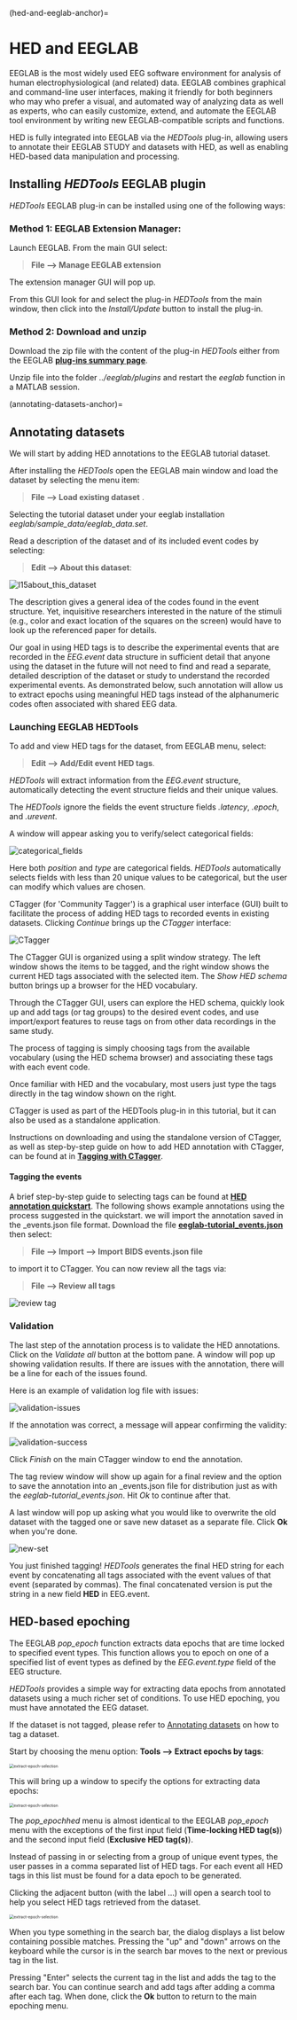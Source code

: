 (hed-and-eeglab-anchor)=
# HED and EEGLAB
EEGLAB is the most widely used EEG software environment for analysis of 
human electrophysiological (and related) data.
EEGLAB combines graphical and command-line user interfaces,
making it friendly for both beginners who may who prefer a visual,
and automated way of analyzing data as well as experts,
who can easily customize, extend, and automate the EEGLAB tool environment by writing new 
EEGLAB-compatible scripts and functions.

HED is fully integrated into EEGLAB via the *HEDTools* plug-in, allowing users to annotate their
EEGLAB STUDY and datasets with HED,
as well as enabling HED-based data manipulation and processing.

## Installing *HEDTools* EEGLAB plugin

*HEDTools* EEGLAB plug-in can be installed using one of the following ways:

### Method 1: EEGLAB Extension Manager: 

Launch EEGLAB. From the main GUI select:

> **File --> Manage EEGLAB extension**

The extension manager GUI will pop up. 

From this GUI look for and select the plug-in *HEDTools* from the main window,
then click into the *Install/Update* button to install the plug-in.


### Method 2: Download and unzip

Download the zip file with the content of the plug-in *HEDTools* either from
the EEGLAB [**plug-ins summary page**](https://sccn.ucsd.edu/eeglab/plugin_uploader/plugin_list_all.php). 

Unzip file into the folder *../eeglab/plugins* and restart the *eeglab* function in a MATLAB session.

(annotating-datasets-anchor)=
## Annotating datasets

We will start by adding HED annotations to the EEGLAB tutorial dataset.

After installing the *HEDTools* open the EEGLAB main window and load the dataset by selecting the menu item:  

> **File --> Load existing dataset** .

Selecting the tutorial dataset under your eeglab installation _eeglab/sample_data/eeglab_data.set_. 

Read a description of the dataset and of its included event codes by selecting:  

> **Edit --> About this dataset**:

<img src="_static/images/I15about_this_dataset.png" alt="I15about_this_dataset" style="zoom:100%;" />

The description gives a general idea of the codes found in the event structure.
Yet, inquisitive researchers interested in the nature of the stimuli
(e.g., color and exact location of the squares on the screen)
would have to look up the referenced paper for details.

Our goal in using HED tags is to describe the experimental events that are recorded 
in the *EEG.event* data structure in sufficient detail that anyone using the dataset
in the future will not need to find and read a separate, detailed description of the dataset
or study to understand the recorded experimental events. 
As demonstrated below, such annotation will allow us to extract epochs using meaningful
HED tags instead of the alphanumeric codes often associated with shared EEG data.

### Launching EEGLAB HEDTools
To add and view HED tags for the dataset, from EEGLAB menu, select:  

> **Edit --> Add/Edit event HED tags**.  

_HEDTools_ will extract information from the *EEG.event* structure,
automatically detecting the event structure fields and their unique values.  

The _HEDTools_ ignore the fields the event structure fields *.latency*, *.epoch*, and *.urevent*. 

A window will appear asking you to verify/select categorical fields:

<img src="_static/images/CTagger_categorical_field.jpg" alt="categorical_fields" />

Here both *position* and *type* are categorical fields. 
*HEDTools* automatically selects fields with less than 20 unique values to be categorical,
but the user can modify which values are chosen.

CTagger (for 'Community Tagger') is a graphical user interface (GUI) built to facilitate
the process of adding HED tags to recorded events in existing datasets.
Clicking *Continue* brings up the *CTagger* interface:

![CTagger](_static/images/CTagger_interface.jpg)

The CTagger GUI is organized using a split window strategy.
The left window shows the items to be tagged,
and the right window shows the current HED tags associated with the selected item.
The *Show HED schema* button brings up a browser for the HED vocabulary. 

Through the CTagger GUI, users can explore the HED schema,
quickly look up and add tags (or tag groups) to the desired event codes,
and use import/export features to reuse tags on from other data recordings in the same study.

The process of tagging is simply choosing tags from the available vocabulary
(using the HED schema browser) and associating these tags with each event code.

Once familiar with HED and the vocabulary, most users just type the tags directly in the tag window
shown on the right. 

CTagger is used as part of the HEDTools plug-in in this tutorial,
but it can also be used as a standalone application. 

Instructions on downloading and using the standalone version of CTagger,
as well as step-by-step guide on how to add HED annotation with CTagger,
can be found at in [**Tagging with CTagger**](./CTaggerGuiTaggingTool.md).

#### Tagging the events
A brief step-by-step guide to selecting tags can be found at
[**HED annotation quickstart**](./HedAnnotationQuickstart.md).
The following shows example annotations using the process suggested in the quickstart. we will import the annotation saved in the _events.json file format. 
Download the file [**eeglab-tutorial_events.json**](./_static/data/eeglab-tutorial_events.json) then select:

> **File --> Import --> Import BIDS events.json file**

to import it to CTagger. You can now review all the tags via:

> **File --> Review all tags** 

![review tag](_static/images/review-all-tags.jpg)

### Validation
The last step of the annotation process is to validate the HED annotations.
Click on the *Validate all* button at the bottom pane.
A window will pop up showing validation results.
If there are issues with the annotation, there will be a line for each of the issues found.

Here is an example of validation log file with issues:

![validation-issues](_static/images/validation-error.jpg)

If the annotation was correct, a message will appear confirming the validity:

![validation-success](_static/images/validation-success.jpg)

Click *Finish* on the main CTagger window to end the annotation. 

The tag review window will show up again for a final review and the option to save
the annotation into an _events.json file for distribution just as with the *eeglab-tutorial_events.json*.
Hit *Ok* to continue after that.

A last window will pop up asking what you would like to overwrite the old dataset with the
tagged one or save new dataset as a separate file. Click **Ok** when you're done. 

![new-set](_static/images/pop_newset.jpg)

You just finished tagging! *HEDTools* generates the final HED string for each event
by concatenating all tags associated with the event values of that event (separated by commas).
The final concatenated version is put the string in a new field **HED** in EEG.event. 

## HED-based epoching

The EEGLAB *pop_epoch* function extracts data epochs that are time locked to specified event types.
This function allows you to epoch on one of a specified list of event types as defined by the
*EEG.event.type* field of the EEG structure. 

*HEDTools* provides a simple way for extracting data epochs from annotated datasets using 
a much richer set of conditions. 
To use HED epoching, you must have annotated the EEG dataset. 

If the dataset is not tagged, please refer to [Annotating datasets](#annotating-datasets)
on how to tag a dataset.

Start by choosing the menu option: **Tools --> Extract epochs by tags**:

<img src="_static/images/extract-epoch-selection.png" alt="extract-epoch-selection" style="zoom:50%;" />


This will bring up a window to specify the options for extracting data epochs:

<img src="_static/images/epoch-options.png" alt="extract-epoch-selection" style="zoom:50%;" />

The *pop_epochhed* menu is almost identical to the EEGLAB *pop_epoch* menu with the 
exceptions of the first input field (**Time-locking HED tag(s)**) and the second 
input field (**Exclusive HED tag(s)**). 

Instead of passing in or selecting from a group of unique event types,
the user passes in a comma separated list of HED tags.
For each event all HED tags in this list must be found for a data epoch to be generated. 

Clicking the adjacent button (with the label …) will open a search tool to help you select
HED tags retrieved from the dataset.

<img src="_static/images/epoch-tags.png" alt="extract-epoch-selection" style="zoom:50%;" />

When you type something in the search bar, the dialog displays a list below containing possible matches.
Pressing the "up" and "down" arrows on the keyboard while the cursor is in the search bar moves to the
next or previous tag in the list.

Pressing "Enter" selects the current tag in the list and adds the tag to the search bar.
You can continue search and add tags after adding a comma after each tag.
When done, click the **Ok** button to return to the main epoching menu. 

